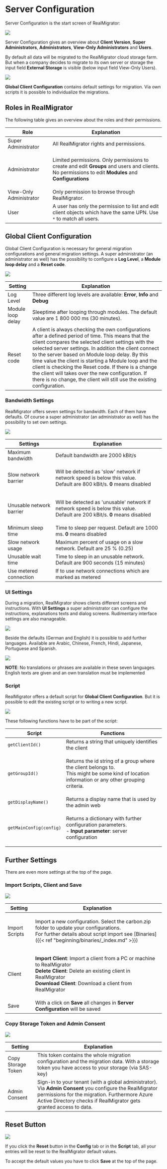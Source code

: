 # Server Configuration

Server Configuration is the start screen of RealMigrator:

![](../.gitbook/assets/ServerConfig1.PNG)

Server Configuration gives an overview about **Client Version**, **Super Administrators**, **Administrators**, **View-Only Administrators** and **Users**.

By default all data will be migrated to the RealMigrator cloud storage farm. But when a company decides to migrate to its own server or storage the input field **External Storage** is visible (below input field View-Only Users).

![](../.gitbook/assets/ExternalStorage.PNG)

**Global Client Configuration** contains default settings for migration. Via own scripts it is possible to individualize the migrations.

## Roles in RealMigrator

The following table gives an overview about the roles and their permissions.

| Role                    | Explanation                                                                                                                                                                                           |
| ----------------------- | ----------------------------------------------------------------------------------------------------------------------------------------------------------------------------------------------------- |
| Super Administrator     | All RealMigrator rights and permissions.                                                                                                                                                              |
| Administrator           | <p>Limited permissions. Only permissions to create and edit <strong>Groups</strong> and users and clients.<br>No permissions to edit <strong>Modules</strong> and <strong>Configurations</strong></p> |
| View-Only Administrator | Only permission to browse through RealMigrator.                                                                                                                                                       |
| User                    | A user has only the permission to list and edit client objects which have the same UPN. Use `*` to match all users.                                                                                   |

## Global Client Configuration

Global Client Configuration is necessary for general migration configurations and general migration settings. A super administrator (an administrator as well) has the possibility to configure a **Log Level**, a **Module loop delay** and a **Reset code**.

![](../.gitbook/assets/ServerConfig2.PNG)

| Setting           | Explanation                                                                                                                                                                                                                                                                                                                                                                                                                                                                                                            |
| ----------------- | ---------------------------------------------------------------------------------------------------------------------------------------------------------------------------------------------------------------------------------------------------------------------------------------------------------------------------------------------------------------------------------------------------------------------------------------------------------------------------------------------------------------------- |
| Log Level         | Three different log levels are available: **Error**, **Info** and **Debug**                                                                                                                                                                                                                                                                                                                                                                                                                                            |
| Module loop delay | Sleeptime after looping through modules. The default value are 1 800 000 ms (30 minutes).                                                                                                                                                                                                                                                                                                                                                                                                                              |
| Reset code        | A client is always checking the own configurations after a defined period of time. This means that the client compares the selected client settings with the selected server settings. In addition the client connect to the server based on Module loop delay. By this time value the client is starting a Module loop and the client is checking the Reset code. If there is a change the client will takes over the new configuration. If there is no change, the client will still use the existing configuration. |

### Bandwidth Settings

RealMigrator offers seven settings for bandwidth. Each of them have defaults. Of course a super administrator (an administrator as well) has the possibility to set own settings.

![](../.gitbook/assets/ServerConfig3.PNG)

| Settings                 | Explanation                                                                                                                                      |
| ------------------------ | ------------------------------------------------------------------------------------------------------------------------------------------------ |
| Maximum bandwidth        | Default bandwidth are 2000 kBit/s                                                                                                                |
| Slow network barrier     | <p>Will be detected as 'slow' network if network speed is below this value.<br>Default are 800 kBit/s. <strong>0</strong> means disabled</p>     |
| Unusable network barrier | <p>Will be detected as 'unusable' network if network speed is below this value.<br>Default are 200 kBit/s. <strong>0</strong> means disabled</p> |
| Minimum sleep time       | Time to sleep per request. Default are 1000 ms. **0** means disabled                                                                             |
| Slow network usage       | Maximum percent of usage on a slow network. Default are 25 % (0.25)                                                                              |
| Unusable wait time       | Time to sleep in an unusable network. Default are 900 seconds (15 minutes)                                                                       |
| Use metered connection   | If to use network connections which are marked as metered                                                                                        |

### UI Settings

During a migration, RealMigrator shows clients different screens and instructions. With **UI Settings** a super administrator can configure the instructions, explanations texts and dialog screens. Rudimentary interface settings are also manageable.

![](../.gitbook/assets/ServerConfig4.PNG)

Beside the defaults (German and English) it is possible to add further languages. Available are Arabic, Chinese, French, Hindi, Japanese, Portuguese and Spanish.

![](../.gitbook/assets/ServerConfig5.PNG)

**NOTE**: No translations or phrases are available in these seven languages. English texts are given and an own translation must be implemented

### Script

RealMigrator offers a default script for **Global Client Configuration**. But it is possible to edit the existing script or to writing a new script.

![](../.gitbook/assets/ServerConfig6.PNG)

These following functions have to be part of the script:

| Script                  | Functions                                                                                                                                               |
| ----------------------- | ------------------------------------------------------------------------------------------------------------------------------------------------------- |
| `getClientId()`         | Returns a string that uniquely identifies the client                                                                                                    |
| `getGroupId()`          | <p>Returns the id string of a group where the client belongs to.<br>This might be some kind of location information or any other grouping criteria.</p> |
| `getDisplayName()`      | Returns a display name that is used by the admin web                                                                                                    |
| `getMainConfig(config)` | <p>Returns a dictionary with further configuration parameters.<br>- <strong>Input parameter</strong>: server configuration</p>                          |

## Further Settings

There are even more settings at the top of the page.

### Import Scripts, Client and Save

![](../.gitbook/assets/ServerConfig7.PNG)

| Setting        | Explanation                                                                                                                                                                                                                                       |
| -------------- | ------------------------------------------------------------------------------------------------------------------------------------------------------------------------------------------------------------------------------------------------- |
| Import Scripts | <p>Import a new configuration. Select the carbon.zip folder to update your configurations.<br>For further details about script import see [Binaries]({{&#x3C; ref "beginning/binaries/_index.md" >}})</p>                                         |
| Client         | <p><strong>Import Client</strong>: Import a client from a PC or machine to RealMigrator<br><strong>Delete Client</strong>: Delete an existing client in RealMigrator<br><strong>Download Client</strong>: Download a client from RealMigrator</p> |
| Save           | With a click on **Save** all changes in **Server Configuration** will be saved                                                                                                                                                                    |

### Copy Storage Token and Admin Consent

![](../.gitbook/assets/ServerConfig8.PNG)

| Setting            | Explanation                                                                                                                                                                                                                      |
| ------------------ | -------------------------------------------------------------------------------------------------------------------------------------------------------------------------------------------------------------------------------- |
| Copy Storage Token | This token contains the whole migration configuration and the migration data. With a storage token you have access to your storage (via SAS-key)                                                                                 |
| Admin Consent      | Sign-in to your tenant (with a global administrator). Via **Admin Consent** you configure the RealMigrator permissions for the migration. Furthermore Azure Active Directory checks if RealMigrator gets granted access to data. |

## Reset Button

![](../.gitbook/assets/resetbutton.PNG)

If you click the **Reset** button in the **Config** tab or in the **Script** tab, all your entries will be reset to the RealMigrator default values.

To accept the default values you have to click **Save** at the top of the page.

